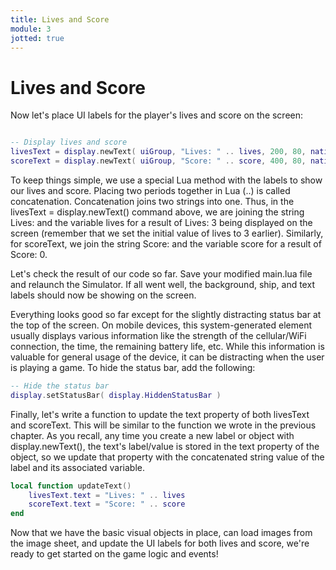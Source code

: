 ```yaml
---
title: Lives and Score
module: 3
jotted: true
---
```


# Lives and Score

Now let's place UI labels for the player's lives and score on the screen:

```lua

-- Display lives and score
livesText = display.newText( uiGroup, "Lives: " .. lives, 200, 80, native.systemFont, 36 )
scoreText = display.newText( uiGroup, "Score: " .. score, 400, 80, native.systemFont, 36 )
```

To keep things simple, we use a special Lua method with the labels to show our lives and score. Placing two periods together in Lua (..) is called concatenation. Concatenation joins two strings into one. Thus, in the livesText = display.newText() command above, we are joining the string Lives: and the variable lives for a result of Lives: 3 being displayed on the screen (remember that we set the initial value of lives to 3 earlier). Similarly, for scoreText, we join the string Score: and the variable score for a result of Score: 0.


Let's check the result of our code so far. Save your modified main.lua file and relaunch the Simulator. If all went well, the background, ship, and text labels should now be showing on the screen.

Everything looks good so far except for the slightly distracting status bar at the top of the screen. On mobile devices, this system-generated element usually displays various information like the strength of the cellular/WiFi connection, the time, the remaining battery life, etc. While this information is valuable for general usage of the device, it can be distracting when the user is playing a game. To hide the status bar, add the following:

```lua
-- Hide the status bar
display.setStatusBar( display.HiddenStatusBar )
```

Finally, let's write a function to update the text property of both livesText and scoreText. This will be similar to the function we wrote in the previous chapter. As you recall, any time you create a new label or object with display.newText(), the text's label/value is stored in the text property of the object, so we update that property with the concatenated string value of the label and its associated variable.

```lua
local function updateText()
    livesText.text = "Lives: " .. lives
    scoreText.text = "Score: " .. score
end
```

Now that we have the basic visual objects in place, can load images from the image sheet, and update the UI labels for both lives and score, we're ready to get started on the game logic and events!